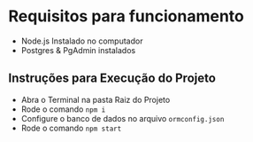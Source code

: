 # Requisitos para funcionamento

* Node.js Instalado no computador
* Postgres & PgAdmin instalados


## Instruções para Execução do Projeto

* Abra o Terminal na pasta Raiz do Projeto
* Rode o comando `npm i`
* Configure o banco de dados no arquivo `ormconfig.json`
* Rode o comando `npm start`
